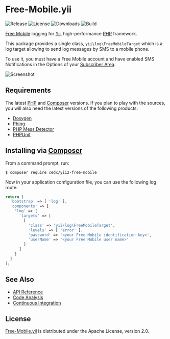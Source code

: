 # Free-Mobile.yii
![Release](http://img.shields.io/packagist/v/cedx/yii2-free-mobile.svg) ![License](http://img.shields.io/packagist/l/cedx/yii2-free-mobile.svg) ![Downloads](http://img.shields.io/packagist/dt/cedx/yii2-free-mobile.svg) ![Build](http://img.shields.io/travis/cedx/free-mobile.yii.svg)

[Free Mobile](http://mobile.free.fr) logging for [Yii](http://www.yiiframework.com), high-performance [PHP](http://php.net) framework.

This package provides a single class, `yii\log\FreeMobileTarget`
which is a log target allowing to send log messages by SMS to a mobile phone.

To use it, you must have a Free Mobile account and have enabled SMS Notifications
in the Options of your [Subscriber Area](https://mobile.free.fr/moncompte).

![Screenshot](http://www.belin.io/free-mobile.yii/img/screenshot.jpg)

## Requirements
The latest [PHP](http://php.net) and [Composer](https://getcomposer.org) versions.
If you plan to play with the sources, you will also need the latest versions of the following products:

- [Doxygen](http://www.doxygen.org)
- [Phing](https://www.phing.info)
- [PHP Mess Detector](http://phpmd.org)
- [PHPUnit](https://phpunit.de)

## Installing via [Composer](https://getcomposer.org)
From a command prompt, run:

```shell
$ composer require cedx/yii2-free-mobile
```

Now in your application configuration file, you can use the following log route:

```php
return [
  'bootstrap' => [ 'log' ],
  'components' => [
    'log' => [
      'targets' => [
        [
          'class' => 'yii\log\FreeMobileTarget',
          'levels' => [ 'error' ],
          'password' => '<your Free Mobile identification key>',
          'userName' => '<your Free Mobile user name>'
        ]
      ]
    ]
  ]
];
```

## See Also
- [API Reference](http://www.belin.io/free-mobile.yii/api)
- [Code Analysis](http://src.belin.io/dashboard/index/free-mobile.yii)
- [Continuous Integration](https://travis-ci.org/cedx/free-mobile.yii)

## License
[Free-Mobile.yii](https://github.com/cedx/free-mobile.yii) is distributed under the Apache License, version 2.0.
